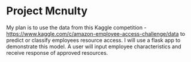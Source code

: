 # Project Mcnulty

My plan is to use the data from this Kaggle competition -https://www.kaggle.com/c/amazon-employee-access-challenge/data to predict or classify employees resource access. I will use a flask app to demonstrate this model. A user will input employee characteristics and receive response of approved resources.

